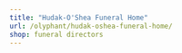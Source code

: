 ```yaml
---
title: "Hudak-O'Shea Funeral Home"
url: /olyphant/hudak-oshea-funeral-home/
shop: funeral directors
---
```

